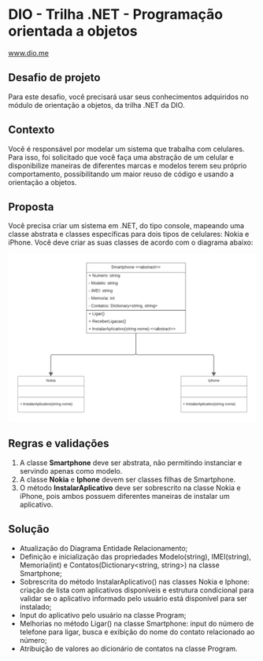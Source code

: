 # DIO - Trilha .NET - Programação orientada a objetos
www.dio.me

## Desafio de projeto
Para este desafio, você precisará usar seus conhecimentos adquiridos no módulo de orientação a objetos, da trilha .NET da DIO.

## Contexto
Você é responsável por modelar um sistema que trabalha com celulares. Para isso, foi solicitado que você faça uma abstração de um celular e disponibilize maneiras de diferentes marcas e modelos terem seu próprio comportamento, possibilitando um maior reuso de código e usando a orientação a objetos.

## Proposta
Você precisa criar um sistema em .NET, do tipo console, mapeando uma classe abstrata e classes específicas para dois tipos de celulares: Nokia e iPhone. 
Você deve criar as suas classes de acordo com o diagrama abaixo:

![Diagrama classes](Imagens/diagrama_novo.png)

## Regras e validações
1. A classe **Smartphone** deve ser abstrata, não permitindo instanciar e servindo apenas como modelo.
2. A classe **Nokia** e **Iphone** devem ser classes filhas de Smartphone.
3. O método **InstalarAplicativo** deve ser sobrescrito na classe Nokia e iPhone, pois ambos possuem diferentes maneiras de instalar um aplicativo. 

## Solução
- Atualização do Diagrama Entidade Relacionamento;
- Definição e inicialização das propriedades Modelo(string), IMEI(string), Memoria(int) e Contatos(Dictionary<string, string>) na classe Smartphone;
- Sobrescrita do método InstalarAplicativo() nas classes Nokia e Iphone: criação de lista com aplicativos disponíveis e estrutura condicional para validar se o aplicativo informado pelo usuário está disponível para ser instalado;
- Input do aplicativo pelo usuário na classe Program;
- Melhorias no método Ligar() na classe Smartphone: input do número de telefone para ligar, busca e exibição do nome do contato relacionado ao número;
- Atribuição de valores ao dicionário de contatos na classe Program.

